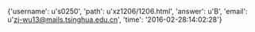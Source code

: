 {'username': u's0250', 'path': u'xz1206/1206.html', 'answer': u'B', 'email': u'zj-wu13@mails.tsinghua.edu.cn', 'time': '2016-02-28:14:02:28'}